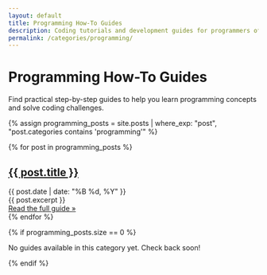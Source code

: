 ```yaml
---
layout: default
title: Programming How-To Guides
description: Coding tutorials and development guides for programmers of all levels
permalink: /categories/programming/
---
```


# Programming How-To Guides

Find practical step-by-step guides to help you learn programming concepts and solve coding challenges.

{% assign programming_posts = site.posts | where_exp: "post", "post.categories contains 'programming'" %}

<div class="posts-list">
  {% for post in programming_posts %}
    <article class="post">
      <h2 class="post-title">
        <a href="{{ post.url | relative_url }}">{{ post.title }}</a>
      </h2>
      <div class="post-meta">
        <span class="post-date">{{ post.date | date: "%B %d, %Y" }}</span>
      </div>
      <div class="post-excerpt">
        {{ post.excerpt }}
      </div>
      <a href="{{ post.url | relative_url }}" class="read-more">Read the full guide &raquo;</a>
    </article>
  {% endfor %}
  
  {% if programming_posts.size == 0 %}
    <p>No guides available in this category yet. Check back soon!</p>
  {% endif %}
</div> 